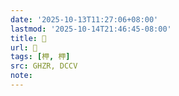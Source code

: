 ```yaml
---
date: '2025-10-13T11:27:06+08:00'
lastmod: '2025-10-14T21:46:45-08:00'
title: 󰕠
url: 󰕠
tags: [柙, 柙]
src: GHZR, DCCV
note:
---
```

